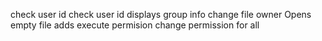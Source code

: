 check user id
check user id
displays group info
change file owner
Opens empty file
adds execute permision
change permission for all
